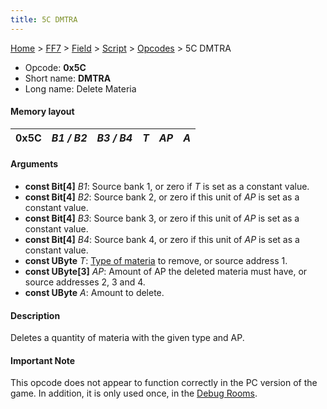 ```yaml
---
title: 5C DMTRA
---
```


[Home](Main%20Page.md) > [FF7](FF7.md) > [Field](FF7/Field.md) > [Script](FF7/Field/Script.md) > [Opcodes](FF7/Field/Script/Opcodes.md) > 5C DMTRA

-   Opcode: **0x5C**
-   Short name: **DMTRA**
-   Long name: Delete Materia

#### Memory layout

| 0x5C | *B1 / B2* | *B3 / B4* | *T* | *AP* | *A* |
|------|-----------|-----------|-----|------|-----|

#### Arguments

-   **const Bit\[4\]** *B1*: Source bank 1, or zero if *T* is set as a
    constant value.
-   **const Bit\[4\]** *B2*: Source bank 2, or zero if this unit of *AP*
    is set as a constant value.
-   **const Bit\[4\]** *B3*: Source bank 3, or zero if this unit of *AP*
    is set as a constant value.
-   **const Bit\[4\]** *B4*: Source bank 4, or zero if this unit of *AP*
    is set as a constant value.
-   **const UByte** *T*: [Type of materia][] to remove, or source
    address 1.
-   **const UByte\[3\]** *AP*: Amount of AP the deleted materia must
    have, or source addresses 2, 3 and 4.
-   **const UByte** *A*: Amount to delete.

#### Description

Deletes a quantity of materia with the given type and AP.

#### Important Note

This opcode does not appear to function correctly in the PC version of
the game. In addition, it is only used once, in the [Debug Rooms][].

  [Type of materia]: ../Materia%20ID.md "wikilink"
  [Debug Rooms]: ../../../Debug%20Rooms.md "wikilink"
